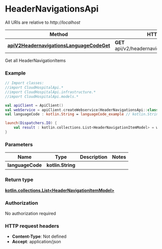 # HeaderNavigationsApi

All URIs are relative to *http://localhost*

Method | HTTP request | Description
------------- | ------------- | -------------
[**apiV2HeadernavigationsLanguageCodeGet**](HeaderNavigationsApi.md#apiV2HeadernavigationsLanguageCodeGet) | **GET** api/v2/headernavigations/{languageCode} | Get all HeaderNavigationItems



Get all HeaderNavigationItems

### Example
```kotlin
// Import classes:
//import CloudHospitalApi.*
//import CloudHospitalApi.infrastructure.*
//import CloudHospitalApi.models.*

val apiClient = ApiClient()
val webService = apiClient.createWebservice(HeaderNavigationsApi::class.java)
val languageCode : kotlin.String = languageCode_example // kotlin.String | 

launch(Dispatchers.IO) {
    val result : kotlin.collections.List<HeaderNavigationItemModel> = webService.apiV2HeadernavigationsLanguageCodeGet(languageCode)
}
```

### Parameters

Name | Type | Description  | Notes
------------- | ------------- | ------------- | -------------
 **languageCode** | **kotlin.String**|  |

### Return type

[**kotlin.collections.List&lt;HeaderNavigationItemModel&gt;**](HeaderNavigationItemModel.md)

### Authorization

No authorization required

### HTTP request headers

 - **Content-Type**: Not defined
 - **Accept**: application/json

